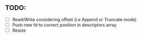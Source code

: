## TODO:

- [ ] Read/Write considering offset (i.e Append or Truncate mode)
- [ ] Push new fd to correct position in descriptors array 
- [ ] Resize 
